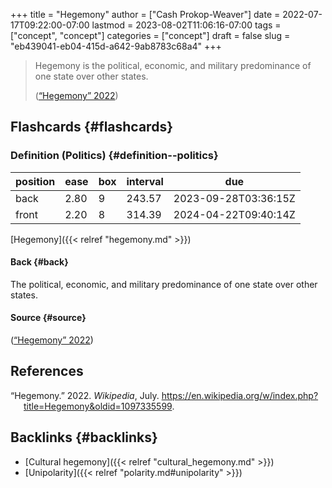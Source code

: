 +++
title = "Hegemony"
author = ["Cash Prokop-Weaver"]
date = 2022-07-17T09:22:00-07:00
lastmod = 2023-08-02T11:06:16-07:00
tags = ["concept", "concept"]
categories = ["concept"]
draft = false
slug = "eb439041-eb04-415d-a642-9ab8783c68a4"
+++

> Hegemony is the political, economic, and military predominance of one state over other states.
>
> (<a href="#citeproc_bib_item_1">“Hegemony” 2022</a>)


## Flashcards {#flashcards}


### Definition (Politics) {#definition--politics}

| position | ease | box | interval | due                  |
|----------|------|-----|----------|----------------------|
| back     | 2.80 | 9   | 243.57   | 2023-09-28T03:36:15Z |
| front    | 2.20 | 8   | 314.39   | 2024-04-22T09:40:14Z |

[Hegemony]({{< relref "hegemony.md" >}})


#### Back {#back}

The political, economic, and military predominance of one state over other states.


#### Source {#source}

(<a href="#citeproc_bib_item_1">“Hegemony” 2022</a>)

## References

<style>.csl-entry{text-indent: -1.5em; margin-left: 1.5em;}</style><div class="csl-bib-body">
  <div class="csl-entry"><a id="citeproc_bib_item_1"></a>“Hegemony.” 2022. <i>Wikipedia</i>, July. <a href="https://en.wikipedia.org/w/index.php?title=Hegemony&oldid=1097335599">https://en.wikipedia.org/w/index.php?title=Hegemony&#38;oldid=1097335599</a>.</div>
</div>


## Backlinks {#backlinks}

-   [Cultural hegemony]({{< relref "cultural_hegemony.md" >}})
-   [Unipolarity]({{< relref "polarity.md#unipolarity" >}})
